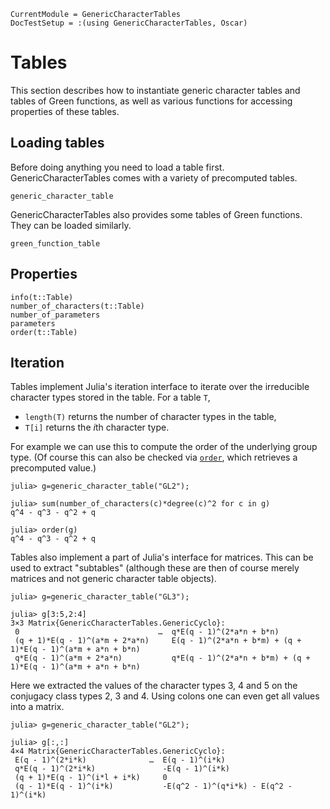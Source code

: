 ```@meta
CurrentModule = GenericCharacterTables
DocTestSetup = :(using GenericCharacterTables, Oscar)
```

# Tables

This section describes how to instantiate generic character tables and tables of Green functions,
as well as various functions for accessing properties of these tables.

## Loading tables

Before doing anything you need to load a table first. GenericCharacterTables comes with a variety of precomputed tables.

```@docs
generic_character_table
```

GenericCharacterTables also provides some tables of Green functions. They can be loaded similarly.

```@docs
green_function_table
```

## Properties

```@docs
info(t::Table)
number_of_characters(t::Table)
number_of_parameters
parameters
order(t::Table)
```

## Iteration

Tables implement Julia's iteration interface to iterate over the irreducible character types
stored in the table. For a table `T`,
- `length(T)` returns the number of character types in the table,
- `T[i]` returns the $i$th character type.

For example we can use this to compute the order of the underlying group type.
(Of course this can also be checked via [`order`](@ref), which retrieves a
precomputed value.)
```jldoctest
julia> g=generic_character_table("GL2");

julia> sum(number_of_characters(c)*degree(c)^2 for c in g)
q^4 - q^3 - q^2 + q

julia> order(g)
q^4 - q^3 - q^2 + q
```

Tables also implement a part of Julia's interface for matrices. This can be used
to extract "subtables" (although these are then of course merely matrices
and not generic character table objects).
```jldoctest
julia> g=generic_character_table("GL3");

julia> g[3:5,2:4]
3×3 Matrix{GenericCharacterTables.GenericCyclo}:
 0                               …  q*E(q - 1)^(2*a*n + b*n)
 (q + 1)*E(q - 1)^(a*m + 2*a*n)     E(q - 1)^(2*a*n + b*m) + (q + 1)*E(q - 1)^(a*m + a*n + b*n)
 q*E(q - 1)^(a*m + 2*a*n)           q*E(q - 1)^(2*a*n + b*m) + (q + 1)*E(q - 1)^(a*m + a*n + b*n)

```

Here we extracted the values of the character types 3, 4 and 5 on the conjugacy
class types 2, 3 and 4. Using colons one can even get all values into a matrix.
```jldoctest
julia> g=generic_character_table("GL2");

julia> g[:,:]
4×4 Matrix{GenericCharacterTables.GenericCyclo}:
 E(q - 1)^(2*i*k)              …  E(q - 1)^(i*k)
 q*E(q - 1)^(2*i*k)               -E(q - 1)^(i*k)
 (q + 1)*E(q - 1)^(i*l + i*k)     0
 (q - 1)*E(q - 1)^(i*k)           -E(q^2 - 1)^(q*i*k) - E(q^2 - 1)^(i*k)
```
